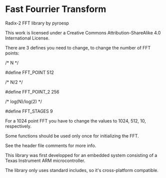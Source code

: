 Fast Fourrier Transform
=======================

Radix-2 FFT library
	by pyroesp

This work is licensed under a Creative Commons Attribution-ShareAlike 4.0 International License.


There are 3 defines you need to change, to change the number of FFT points:

/* N */

#define FFT_POINT 512

/* N/2 */

#define FFT_POINT_2 256

/* log(N)/log(2) */

#define FFT_STAGES 9


For a 1024 point FFT you have to change the values to 1024, 512, 10, respectively.

Some functions should be used only once for initializing the FFT. 

See the header file comments for more info.


This library was first developped for an embedded system consisting of a Texas Instrument ARM microcontroller.

The library only uses standard includes, so it's cross-platform compatible.
